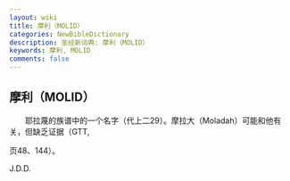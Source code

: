 ```yaml
---
layout: wiki
title: 摩利（MOLID）
categories: NewBibleDictionary
description: 圣经新词典: 摩利（MOLID）
keywords: 摩利, MOLID
comments: false
---
```


## 摩利（MOLID）

　　耶拉蔑的族谱中的一个名字（代上二29）。摩拉大（Moladah）可能和他有关，但缺乏证据（GTT,

页48、144）。

J.D.D.








